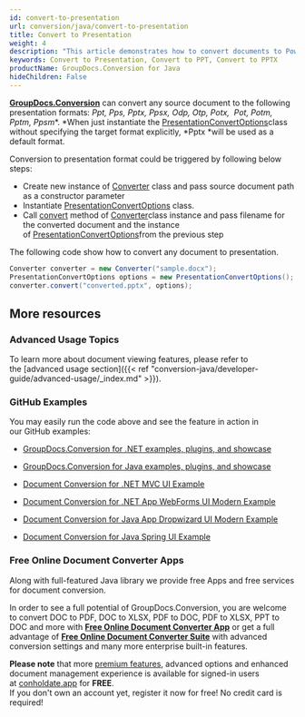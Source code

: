 ```yaml
---
id: convert-to-presentation
url: conversion/java/convert-to-presentation
title: Convert to Presentation
weight: 4
description: "This article demonstrates how to convert documents to PowerPoint presentation of PPT, PPTX, ODP and may other formats with couple Java code lines and GroupDocs.Conversion for Java."
keywords: Convert to Presentation, Convert to PPT, Convert to PPTX
productName: GroupDocs.Conversion for Java
hideChildren: False
---
```

[**GroupDocs.Conversion**](https://products.groupdocs.com/conversion/java) can convert any source document to the following presentation formats: *Ppt, Pps, Pptx, Ppsx, Odp, Otp, Potx,  Pot, Potm, Pptm, Ppsm**. *When just instantiate the [PresentationConvertOptions](https://apireference.groupdocs.com/java/conversion/com.groupdocs.conversion.options.convert/PresentationConvertOptions)class without specifying the target format explicitly, *Pptx *will be used as a  default format.

Conversion to presentation format could be triggered by following below steps: 

*   Create new instance of [Converter](https://apireference.groupdocs.com/java/conversion/com.groupdocs.conversion/Converter) class and pass source document path as a constructor parameter
*   Instantiate [PresentationConvertOptions](https://apireference.groupdocs.com/java/conversion/com.groupdocs.conversion.options.convert/PresentationConvertOptions) class.
*   Call [convert](https://apireference.groupdocs.com/java/conversion/com.groupdocs.conversion/Converter#convert(java.lang.String,%20com.groupdocs.conversion.options.convert.ConvertOptions)) method of [Converter](https://apireference.groupdocs.com/java/conversion/com.groupdocs.conversion/Converter)class instance and pass filename for the converted document and the instance of [PresentationConvertOptions](https://apireference.groupdocs.com/java/conversion/com.groupdocs.conversion.options.convert/PresentationConvertOptions)from the previous step

  

The following code show how to convert any document to presentation. 

```csharp
Converter converter = new Converter("sample.docx");
PresentationConvertOptions options = new PresentationConvertOptions();
converter.convert("converted.pptx", options);
```

## More resources

### Advanced Usage Topics

To learn more about document viewing features, please refer to the [advanced usage section]({{< ref "conversion-java/developer-guide/advanced-usage/_index.md" >}}).

### GitHub Examples

You may easily run the code above and see the feature in action in our GitHub examples:

*   [GroupDocs.Conversion for .NET examples, plugins, and showcase](https://github.com/groupdocs-conversion/GroupDocs.Conversion-for-.NET)
    
*   [GroupDocs.Conversion for Java examples, plugins, and showcase](https://github.com/groupdocs-conversion/GroupDocs.Conversion-for-Java)
    
*   [Document Conversion for .NET MVC UI Example](https://github.com/groupdocs-conversion/GroupDocs.Conversion-for-.NET-MVC) 
    
*   [Document Conversion for .NET App WebForms UI Modern Example](https://github.com/groupdocs-conversion/GroupDocs.Conversion-for-.NET-WebForms)
    
*   [Document Conversion for Java App Dropwizard UI Modern Example](https://github.com/groupdocs-conversion/GroupDocs.Conversion-for-Java-Dropwizard)
    
*   [Document Conversion for Java Spring UI Example](https://github.com/groupdocs-conversion/GroupDocs.Conversion-for-Java-Spring)
    

### Free Online Document Converter Apps

Along with full-featured Java library we provide free Apps and free services for document conversion.

In order to see a full potential of GroupDocs.Conversion, you are welcome to convert DOC to PDF, DOC to XLSX, PDF to DOC, PDF to XLSX, PPT to DOC and more with **[Free Online Document Converter App](https://products.groupdocs.app/conversion)** or get a full advantage of **[Free Online Document Converter Suite](https://conholdate.app/features/document-converter-online)** with advanced conversion settings and many more enterprise built-in features.

**Please note** that more [premium features](https://conholdate.app/features), advanced options and enhanced document management experience is available for signed-in users at [conholdate.app](https://conholdate.app/) for **FREE**.  
If you don't own an account yet, register it now for free! No credit card is required!
